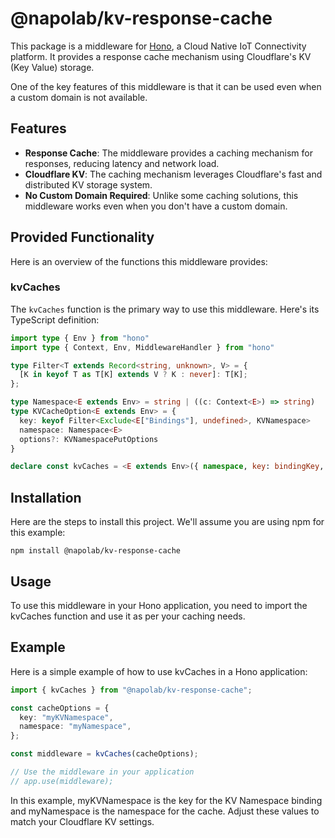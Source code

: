 # @napolab/kv-response-cache

This package is a middleware for [Hono](https://github.com/hono/hono), a Cloud Native IoT Connectivity platform. It provides a response cache mechanism using Cloudflare's KV (Key Value) storage.

One of the key features of this middleware is that it can be used even when a custom domain is not available.

## Features

- **Response Cache**: The middleware provides a caching mechanism for responses, reducing latency and network load.
- **Cloudflare KV**: The caching mechanism leverages Cloudflare's fast and distributed KV storage system.
- **No Custom Domain Required**: Unlike some caching solutions, this middleware works even when you don't have a custom domain.

## Provided Functionality

Here is an overview of the functions this middleware provides:

### kvCaches

The `kvCaches` function is the primary way to use this middleware. Here's its TypeScript definition:

```typescript
import type { Env } from "hono"
import type { Context, Env, MiddlewareHandler } from "hono"

type Filter<T extends Record<string, unknown>, V> = {
  [K in keyof T as T[K] extends V ? K : never]: T[K];
};

type Namespace<E extends Env> = string | ((c: Context<E>) => string)
type KVCacheOption<E extends Env> = {
  key: keyof Filter<Exclude<E["Bindings"], undefined>, KVNamespace>
  namespace: Namespace<E>
  options?: KVNamespacePutOptions
}

declare const kvCaches = <E extends Env>({ namespace, key: bindingKey, options }: KVCacheOption<E>): MiddlewareHandler<E>
```

## Installation

Here are the steps to install this project. We'll assume you are using npm for this example:

```shell
npm install @napolab/kv-response-cache
```

## Usage

To use this middleware in your Hono application, you need to import the kvCaches function and use it as per your caching needs.

## Example

Here is a simple example of how to use kvCaches in a Hono application:

```typescript
import { kvCaches } from "@napolab/kv-response-cache";

const cacheOptions = {
  key: "myKVNamespace",
  namespace: "myNamespace",
};

const middleware = kvCaches(cacheOptions);

// Use the middleware in your application
// app.use(middleware);
```

In this example, myKVNamespace is the key for the KV Namespace binding and myNamespace is the namespace for the cache. Adjust these values to match your Cloudflare KV settings.
